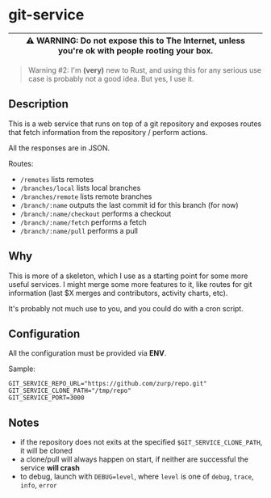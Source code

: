 # git-service

| ⚠️ WARNING: Do not expose this to The Internet, unless you're ok with people rooting your box. |
| ---------------------------------------------------------------------------------------------- |


> Warning #2: I'm **(very)** new to Rust, and using this for any serious use case is probably not a good idea. But yes, I use it.

## Description

This is a web service that runs on top of a git repository and exposes routes that fetch information from the repository / perform actions.

All the responses are in JSON.

Routes:

- `/remotes` lists remotes
- `/branches/local` lists local branches
- `/branches/remote` lists remote branches
- `/branch/:name` outputs the last commit id for this branch (for now)
- `/branch/:name/checkout` performs a checkout
- `/branch/:name/fetch` performs a fetch
- `/branch/:name/pull` performs a pull

## Why

This is more of a skeleton, which I use as a starting point for some more useful
services. I might merge some more features to it, like routes for git
information (last \$X merges and contributors, activity charts, etc).

It's probably not much use to you, and you could do with a cron script.

## Configuration

All the configuration must be provided via **ENV**.

Sample:

```
GIT_SERVICE_REPO_URL="https://github.com/zurp/repo.git"
GIT_SERVICE_CLONE_PATH="/tmp/repo"
GIT_SERVICE_PORT=3000
```

## Notes

- if the repository does not exits at the specified `$GIT_SERVICE_CLONE_PATH`, it will be
  cloned
- a clone/pull will always happen on start, if neither are successful the service **will crash**
- to debug, launch with `DEBUG=level`, where `level` is one of `debug`,
  `trace`, `info`, `error`
